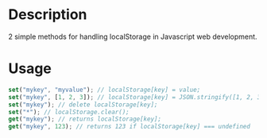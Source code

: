 # Description
2 simple methods for handling localStorage in Javascript web development.

# Usage
```javascript
set("mykey", "myvalue"); // localStorage[key] = value;
set("mykey", [1, 2, 3]); // localStorage[key] = JSON.stringify([1, 2, 3]);
set("mykey"); // delete localStorage[key];
set("*"); // localStorage.clear();
get("mykey"); // returns localStorage[key];
get("mykey", 123); // returns 123 if localStorage[key] === undefined
```
